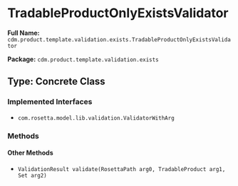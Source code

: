 # TradableProductOnlyExistsValidator

**Full Name:** `cdm.product.template.validation.exists.TradableProductOnlyExistsValidator`

**Package:** `cdm.product.template.validation.exists`

## Type: Concrete Class

### Implemented Interfaces

- `com.rosetta.model.lib.validation.ValidatorWithArg`

### Methods

#### Other Methods

- `ValidationResult validate(RosettaPath arg0, TradableProduct arg1, Set arg2)`

